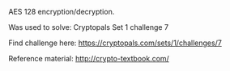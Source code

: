 AES 128 encryption/decryption.

Was used to solve: 
Cryptopals
Set 1 challenge 7 

Find challenge here:
https://cryptopals.com/sets/1/challenges/7




Reference material:
http://crypto-textbook.com/
